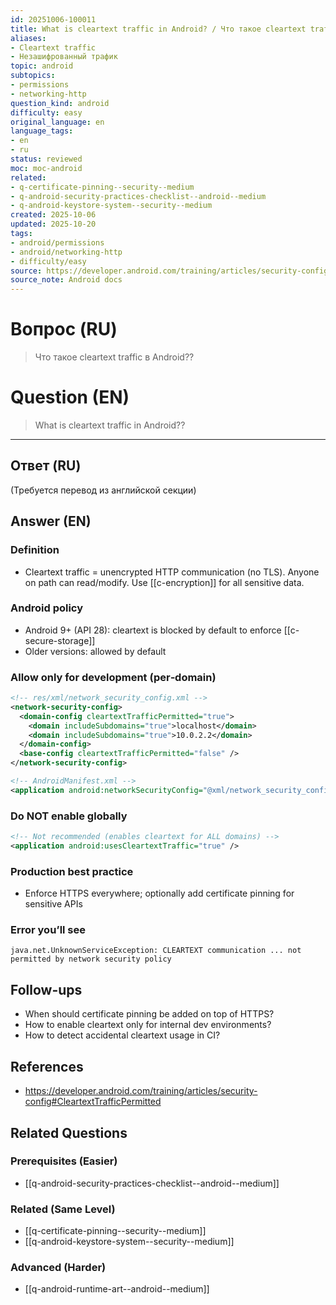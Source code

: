 ```yaml
---
id: 20251006-100011
title: What is cleartext traffic in Android? / Что такое cleartext traffic в Android?
aliases:
- Cleartext traffic
- Незашифрованный трафик
topic: android
subtopics:
- permissions
- networking-http
question_kind: android
difficulty: easy
original_language: en
language_tags:
- en
- ru
status: reviewed
moc: moc-android
related:
- q-certificate-pinning--security--medium
- q-android-security-practices-checklist--android--medium
- q-android-keystore-system--security--medium
created: 2025-10-06
updated: 2025-10-20
tags:
- android/permissions
- android/networking-http
- difficulty/easy
source: https://developer.android.com/training/articles/security-config#CleartextTrafficPermitted
source_note: Android docs
---
```


# Вопрос (RU)
> Что такое cleartext traffic в Android??

# Question (EN)
> What is cleartext traffic in Android??

---

## Ответ (RU)

(Требуется перевод из английской секции)

## Answer (EN)

### Definition
- Cleartext traffic = unencrypted HTTP communication (no TLS). Anyone on path can read/modify. Use [[c-encryption]] for all sensitive data.

### Android policy
- Android 9+ (API 28): cleartext is blocked by default to enforce [[c-secure-storage]]
- Older versions: allowed by default

### Allow only for development (per‑domain)
```xml
<!-- res/xml/network_security_config.xml -->
<network-security-config>
  <domain-config cleartextTrafficPermitted="true">
    <domain includeSubdomains="true">localhost</domain>
    <domain includeSubdomains="true">10.0.2.2</domain>
  </domain-config>
  <base-config cleartextTrafficPermitted="false" />
</network-security-config>
```
```xml
<!-- AndroidManifest.xml -->
<application android:networkSecurityConfig="@xml/network_security_config" />
```

### Do NOT enable globally
```xml
<!-- Not recommended (enables cleartext for ALL domains) -->
<application android:usesCleartextTraffic="true" />
```

### Production best practice
- Enforce HTTPS everywhere; optionally add certificate pinning for sensitive APIs

### Error you’ll see
```
java.net.UnknownServiceException: CLEARTEXT communication ... not permitted by network security policy
```

## Follow-ups
- When should certificate pinning be added on top of HTTPS?
- How to enable cleartext only for internal dev environments?
- How to detect accidental cleartext usage in CI?

## References
- https://developer.android.com/training/articles/security-config#CleartextTrafficPermitted

## Related Questions

### Prerequisites (Easier)
- [[q-android-security-practices-checklist--android--medium]]

### Related (Same Level)
- [[q-certificate-pinning--security--medium]]
- [[q-android-keystore-system--security--medium]]

### Advanced (Harder)
- [[q-android-runtime-art--android--medium]]
